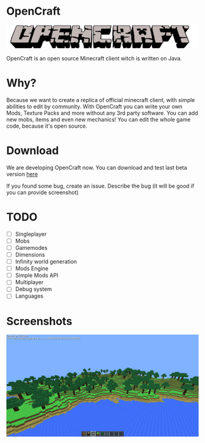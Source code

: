 # OpenCraft

![](images/logo.png) </br>

OpenCraft is an open source Minecraft client witch is written on Java.

# Why?

Because we want to create a replica of official minecraft client, with simple abilities to edit by community.
With OpenCraft you can write your own Mods, Texture Packs and more without any 3rd party software.
You can add new mobs, items and even new mechanics! You can edit the whole game code, because it's open source.

# Download

We are developing OpenCraft now. You can download and test last beta version [here](https://github.com/Artingl/OpenCraft/releases)

If you found some bug, create an issue. Describe the bug (it will be good if you can provide screenshot)

# TODO

- [ ] Singleplayer
- [ ] Mobs
- [ ] Gamemodes
- [ ] Dimensions
- [ ] Infinity world generation
- [ ] Mods Engine
- [ ] Simple Mods API
- [ ] Multiplayer
- [ ] Debug system
- [ ] Languages

# Screenshots
![](images/screenshot.png)
